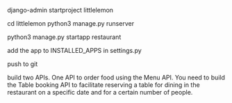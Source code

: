 django-admin startproject littlelemon

cd littlelemon
python3 manage.py runserver

python3 manage.py startapp restaurant

add the app to INSTALLED_APPS in settings.py

push to git



build two APIs. One API to order food using the Menu API. You need to build the Table booking API to facilitate reserving a table for dining in the restaurant on a specific date and for a certain number of people.